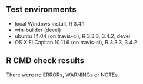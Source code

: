 ## Test environments
* local Windows install, R 3.4.1
* win-builder (devel)
* ubuntu 14.04 (on travis-ci), R 3.3.3, 3.4.2, devel
* OS X El Capitan 10.11.6 (on travis-ci), R 3.3.3, 3.4.2

## R CMD check results
There were no ERRORs, WARNINGs or NOTEs. 